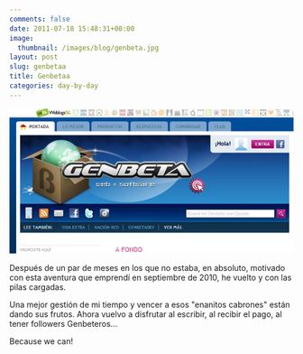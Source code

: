 ```yaml
---
comments: false
date: 2011-07-18 15:48:31+00:00
image:
  thumbnail: /images/blog/genbeta.jpg
layout: post
slug: genbetaa
title: Genbetaa
categories: day-by-day
---
```


[![](/images/blog/genbeta.jpg)](/images/blog/genbeta.jpg)

Después de un par de meses en los que no estaba, en absoluto, motivado con esta aventura que emprendí en septiembre de 2010, he vuelto y con las pilas cargadas.

Una mejor gestión de mi tiempo y vencer a esos "enanitos cabrones" están dando sus frutos. Ahora vuelvo a disfrutar al escribir, al recibir el pago, al tener followers Genbeteros...

Because we can!
